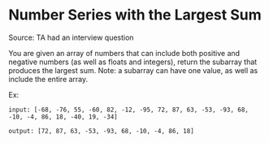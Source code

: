 # Number Series with the Largest Sum

Source: TA had an interview question

You are given an array of numbers that can include both positive and negative numbers (as well as floats and integers), return the subarray that produces the largest sum. Note: a subarray can have one value, as well as include the entire array.

Ex:
```
input: [-68, -76, 55, -60, 82, -12, -95, 72, 87, 63, -53, -93, 68, -10, -4, 86, 18, -40, 19, -34]

output: [72, 87, 63, -53, -93, 68, -10, -4, 86, 18]
```
